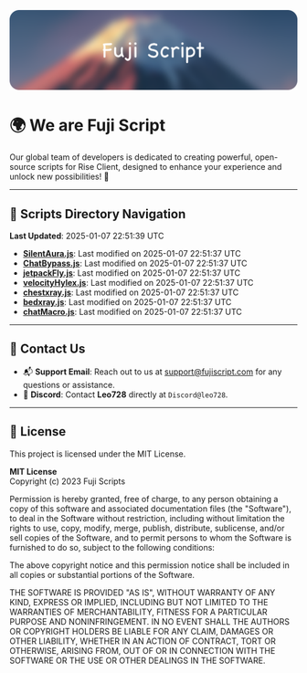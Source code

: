 ![Banner](.github/b.webp)

# 🌍 **We are Fuji Script**

Our global team of developers is dedicated to creating powerful, open-source scripts for Rise Client, designed to enhance your experience and unlock new possibilities! 🌟

---
<!-- SCRIPTS_NAVIGATION_START -->
## 📂 **Scripts Directory Navigation**

**Last Updated**: 2025-01-07 22:51:39 UTC

- **[SilentAura.js](scripts/SilentAura.js)**: Last modified on 2025-01-07 22:51:37 UTC
- **[ChatBypass.js](scripts/ChatBypass.js)**: Last modified on 2025-01-07 22:51:37 UTC
- **[jetpackFly.js](scripts/jetpackFly.js)**: Last modified on 2025-01-07 22:51:37 UTC
- **[velocityHylex.js](scripts/velocityHylex.js)**: Last modified on 2025-01-07 22:51:37 UTC
- **[chestxray.js](scripts/chestxray.js)**: Last modified on 2025-01-07 22:51:37 UTC
- **[bedxray.js](scripts/bedxray.js)**: Last modified on 2025-01-07 22:51:37 UTC
- **[chatMacro.js](scripts/chatMacro.js)**: Last modified on 2025-01-07 22:51:37 UTC

<!-- SCRIPTS_NAVIGATION_END -->

---

## 💬 **Contact Us**  
- 📬 **Support Email**: Reach out to us at [support@fujiscript.com](mailto:support@fujiscript.com) for any questions or assistance.  
- 💬 **Discord**: Contact **Leo728** directly at `Discord@leo728`.

---

## 📜 **License**

This project is licensed under the MIT License.  

**MIT License**  
Copyright (c) 2023 Fuji Scripts  

Permission is hereby granted, free of charge, to any person obtaining a copy of this software and associated documentation files (the "Software"), to deal in the Software without restriction, including without limitation the rights to use, copy, modify, merge, publish, distribute, sublicense, and/or sell copies of the Software, and to permit persons to whom the Software is furnished to do so, subject to the following conditions:  

The above copyright notice and this permission notice shall be included in all copies or substantial portions of the Software.  

THE SOFTWARE IS PROVIDED "AS IS", WITHOUT WARRANTY OF ANY KIND, EXPRESS OR IMPLIED, INCLUDING BUT NOT LIMITED TO THE WARRANTIES OF MERCHANTABILITY, FITNESS FOR A PARTICULAR PURPOSE AND NONINFRINGEMENT. IN NO EVENT SHALL THE AUTHORS OR COPYRIGHT HOLDERS BE LIABLE FOR ANY CLAIM, DAMAGES OR OTHER LIABILITY, WHETHER IN AN ACTION OF CONTRACT, TORT OR OTHERWISE, ARISING FROM, OUT OF OR IN CONNECTION WITH THE SOFTWARE OR THE USE OR OTHER DEALINGS IN THE SOFTWARE.  
